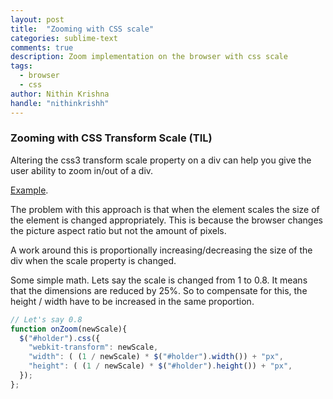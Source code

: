 ```yaml
---
layout: post
title:  "Zooming with CSS scale"
categories: sublime-text
comments: true
description: Zoom implementation on the browser with css scale
tags:
  - browser
  - css
author: Nithin Krishna
handle: "nithinkrishh"
---
```


### Zooming with CSS Transform Scale (TIL)

Altering the css3 transform scale property on a div can help you give the user ability to zoom in/out of a div.

[Example](https://www.youtube.com/embed/YAZ1RTWhGSI).

The problem with this approach is that when the element scales the size of the element is changed appropriately. This is because the browser changes the picture aspect ratio but not the amount of pixels.

A work around this is proportionally increasing/decreasing the size of the div when the scale property is changed.

Some simple math. Lets say the scale is changed from 1 to 0.8. It means that the dimensions are reduced by 25%. So to compensate for this, the height / width have to be increased in the same proportion.


```javascript
// Let's say 0.8
function onZoom(newScale){
  $("#holder").css({
    "webkit-transform": newScale,
    "width": ( (1 / newScale) * $("#holder").width()) + "px",
    "height": ( (1 / newScale) * $("#holder").height()) + "px",
  });
};
```
